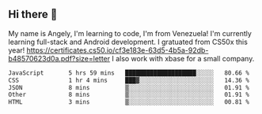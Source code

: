 ## Hi there 👋
My name is Angely, I'm learning to code, I'm from Venezuela!
I'm currently learning full-stack and Android development.
I gratuated from CS50x this year! https://certificates.cs50.io/cf3e183e-63d5-4b5a-92db-b48570623d0a.pdf?size=letter
I also work with xbase for a small company.

 <!--START_SECTION:waka-->

```txt
JavaScript       5 hrs 59 mins   ████████████████████░░░░░   80.66 %
CSS              1 hr 4 mins     ███▓░░░░░░░░░░░░░░░░░░░░░   14.36 %
JSON             8 mins          ▒░░░░░░░░░░░░░░░░░░░░░░░░   01.91 %
Other            8 mins          ▒░░░░░░░░░░░░░░░░░░░░░░░░   01.91 %
HTML             3 mins          ▒░░░░░░░░░░░░░░░░░░░░░░░░   00.81 %
```

<!--END_SECTION:waka-->
<!--
**angelycontrerasr/angelycontrerasr** is a ✨ _special_ ✨ repository because its `README.md` (this file) appears on your GitHub profile.

Here are some ideas to get you started:

- 🔭 I’m currently working on ...
- 🌱 I’m currently learning ...
- 👯 I’m looking to collaborate on ...
- 🤔 I’m looking for help with ...
- 💬 Ask me about ...
- 📫 How to reach me: ...
- 😄 Pronouns: ...
- ⚡ Fun fact: ...
-->
